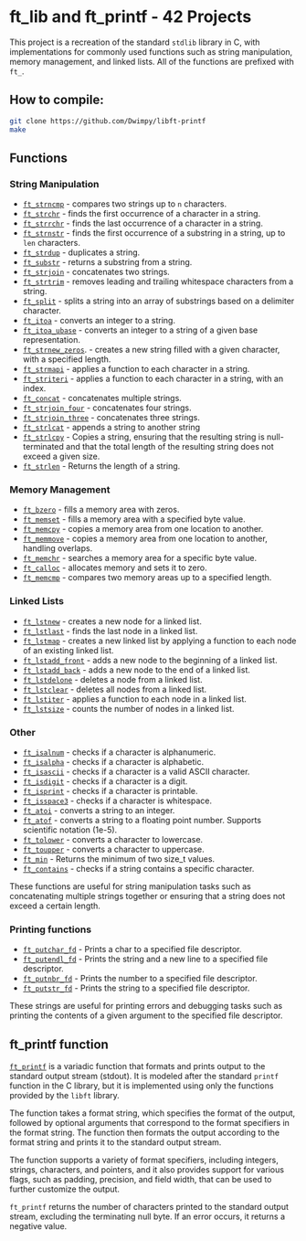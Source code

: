 ft\_lib and ft\_printf - 42 Projects
====================================
This project is a recreation of the standard `stdlib` library in C, with implementations for commonly used functions such as string manipulation, memory management, and linked lists. All of the functions are prefixed with `ft_`.

## How to compile:

```bash
git clone https://github.com/Dwimpy/libft-printf
make
```

Functions
---------

### String Manipulation
*   <code>[ft_strncmp](https://github.com/Dwimpy/libft-printf/blob/main/src/ft_stdlib/ft_strncmp.c)</code> - compares two strings up to `n` characters.
*   <code>[ft_strchr](https://github.com/Dwimpy/libft-printf/blob/main/src/ft_stdlib/ft_strchr.c)</code> - finds the first occurrence of a character in a string.
*   <code>[ft_strrchr](https://github.com/Dwimpy/libft-printf/blob/main/src/ft_stdlib/ft_strrchr.c)</code> - finds the last occurrence of a character in a string.
*   <code>[ft_strnstr](https://github.com/Dwimpy/libft-printf/blob/main/src/ft_stdlib/ft_strnstr.c)</code> - finds the first occurrence of a substring in a string, up to `len` characters.
*   <code>[ft_strdup](https://github.com/Dwimpy/libft-printf/blob/main/src/ft_stdlib/ft_strdup.c)</code> - duplicates a string.
*   <code>[ft_substr](https://github.com/Dwimpy/libft-printf/blob/main/src/ft_stdlib/ft_substr.c)</code> - returns a substring from a string.
*   <code>[ft_strjoin](https://github.com/Dwimpy/libft-printf/blob/main/src/ft_stdlib/ft_strjoin.c)</code> - concatenates two strings.
*   <code>[ft_strtrim](https://github.com/Dwimpy/libft-printf/blob/main/src/ft_stdlib/ft_strtrim.c)</code> - removes leading and trailing whitespace characters from a string.
*   <code>[ft_split](https://github.com/Dwimpy/libft-printf/blob/main/src/ft_stdlib/ft_split.c)</code> - splits a string into an array of substrings based on a delimiter character.
*   <code>[ft_itoa](https://github.com/Dwimpy/libft-printf/blob/main/src/ft_stdlib/ft_itoa.c)</code> - converts an integer to a string.
*   <code>[ft_itoa_ubase](https://github.com/Dwimpy/libft-printf/blob/main/src/ft_stdlib/ft_itoa_ubase.c)</code> - converts an integer to a string of a given base representation.
*   <code>[ft_strnew_zeros](https://github.com/Dwimpy/libft-printf/blob/main/src/ft_stdlib/ft_strnew_zeros.c)</code>. - creates a new string filled with a given character, with a specified length.
*   <code>[ft_strmapi](https://github.com/Dwimpy/libft-printf/blob/main/src/ft_stdlib/ft_strmapi.c)</code> - applies a function to each character in a string.
*   <code>[ft_striteri](https://github.com/Dwimpy/libft-printf/blob/main/src/ft_stdlib/ft_striteri.c)</code> - applies a function to each character in a string, with an index.
*   <code>[ft_concat](https://github.com/Dwimpy/libft-printf/blob/main/src/ft_stdlib/ft_concat.c)</code> - concatenates multiple strings.
*   <code>[ft_strjoin_four](https://github.com/Dwimpy/libft-printf/blob/main/src/ft_stdlib/ft_strjoin_four.c)</code> - concatenates four strings.
*   <code>[ft_strjoin_three](https://github.com/Dwimpy/libft-printf/blob/main/src/ft_stdlib/ft_strjoin_three.c)</code> - concatenates three strings.
*   <code>[ft_strlcat](https://github.com/Dwimpy/libft-printf/blob/main/src/ft_stdlib/ft_strlcat.c)</code> - appends a string to another string
*   <code>[ft_strlcpy](https://github.com/Dwimpy/libft-printf/blob/main/src/ft_stdlib/ft_strlcpy.c)</code> - Copies a string, ensuring that the resulting string is null-terminated and that the total length of the resulting string does not exceed a given size.
*   <code>[ft_strlen](https://github.com/Dwimpy/libft-printf/blob/main/src/ft_stdlib/ft_strlen.c)</code> - Returns the length of a string.

### Memory Management

*   <code>[ft_bzero](https://github.com/Dwimpy/libft-printf/blob/main/src/ft_stdlib/ft_bzero.c)</code> - fills a memory area with zeros.
*   <code>[ft_memset](https://github.com/Dwimpy/libft-printf/blob/main/src/ft_stdlib/ft_memset.c)</code> - fills a memory area with a specified byte value.
*   <code>[ft_memcpy](https://github.com/Dwimpy/libft-printf/blob/main/src/ft_stdlib/ft_memcpy.c)</code> - copies a memory area from one location to another.
*   <code>[ft_memmove](https://github.com/Dwimpy/libft-printf/blob/main/src/ft_stdlib/ft_memmove.c)</code> - copies a memory area from one location to another, handling overlaps.
*   <code>[ft_memchr](https://github.com/Dwimpy/libft-printf/blob/main/src/ft_stdlib/ft_memchr.c)</code> - searches a memory area for a specific byte value.
*   <code>[ft_calloc](https://github.com/Dwimpy/libft-printf/blob/main/src/ft_stdlib/ft_calloc.c)</code> - allocates memory and sets it to zero.
*   <code>[ft_memcmp](https://github.com/Dwimpy/libft-printf/blob/main/src/ft_stdlib/ft_memcmp.c)</code> - compares two memory areas up to a specified length.
### Linked Lists

*   <code>[ft_lstnew](https://github.com/Dwimpy/libft-printf/blob/main/src/ft_stdlib/ft_lstnew.c)</code> - creates a new node for a linked list.
*   <code>[ft_lstlast](https://github.com/Dwimpy/libft-printf/blob/main/src/ft_stdlib/ft_lstlast.c)</code> - finds the last node in a linked list.
*   <code>[ft_lstmap](https://github.com/Dwimpy/libft-printf/blob/main/src/ft_stdlib/ft_lstlast.c)</code> - creates a new linked list by applying a function to each node of an existing linked list.
*   <code>[ft_lstadd_front](https://github.com/Dwimpy/libft-printf/blob/main/src/ft_stdlib/ft_lstadd_front.c)</code> - adds a new node to the beginning of a linked list.
*   <code>[ft_lstadd_back](https://github.com/Dwimpy/libft-printf/blob/main/src/ft_stdlib/ft_lstadd_back.c)</code> - adds a new node to the end of a linked list.
*   <code>[ft_lstdelone](https://github.com/Dwimpy/libft-printf/blob/main/src/ft_stdlib/ft_lstdelone.c)</code> - deletes a node from a linked list.
*   <code>[ft_lstclear](https://github.com/Dwimpy/libft-printf/blob/main/src/ft_stdlib/ft_lstclear.c)</code> - deletes all nodes from a linked list.
*   <code>[ft_lstiter](https://github.com/Dwimpy/libft-printf/blob/main/src/ft_stdlib/ft_lstiter.c)</code> - applies a function to each node in a linked list.
*   <code>[ft_lstsize](https://github.com/Dwimpy/libft-printf/blob/main/src/ft_stdlib/ft_lstnew.c)</code> - counts the number of nodes in a linked list.

### Other

*   <code>[ft_isalnum](https://github.com/Dwimpy/libft-printf/blob/main/src/ft_stdlib/ft_isalnum.c)</code> - checks if a character is alphanumeric.
*   <code>[ft_isalpha](https://github.com/Dwimpy/libft-printf/blob/main/src/ft_stdlib/ft_isalpha.c)</code> - checks if a character is alphabetic.
*   <code>[ft_isascii](https://github.com/Dwimpy/libft-printf/blob/main/src/ft_stdlib/ft_isascii.c)</code> - checks if a character is a valid ASCII character.
*   <code>[ft_isdigit](https://github.com/Dwimpy/libft-printf/blob/main/src/ft_stdlib/ft_isdigit.c)</code> - checks if a character is a digit.
*   <code>[ft_isprint](https://github.com/Dwimpy/libft-printf/blob/main/src/ft_stdlib/ft_isprint.c)</code> - checks if a character is printable.
*   <code>[ft_isspace3](https://github.com/Dwimpy/libft-printf/blob/main/src/ft_stdlib/ft_isspace3.c)</code> - checks if a character is whitespace.
*   <code>[ft_atoi](https://github.com/Dwimpy/libft-printf/blob/main/src/ft_stdlib/ft_atoi.c)</code> - converts a string to an integer.
*   <code>[ft_atof](https://github.com/Dwimpy/libft-printf/blob/main/src/ft_stdlib/ft_atof.c)</code> - converts a string to a floating point number. Supports scientific notation (1e-5).
*   <code>[ft_tolower](https://github.com/Dwimpy/libft-printf/blob/main/src/ft_stdlib/ft_tolower.c)</code> - converts a character to lowercase.
*   <code>[ft_toupper](https://github.com/Dwimpy/libft-printf/blob/main/src/ft_stdlib/ft_toupper.c)</code> - converts a character to uppercase.
*   <code>[ft_min](https://github.com/Dwimpy/libft-printf/blob/main/src/ft_stdlib/ft_min.c)</code> - Returns the minimum of two size\_t values.
*   <code>[ft_contains](https://github.com/Dwimpy/libft-printf/blob/main/src/ft_stdlib/ft_contains.c)</code> - checks if a string contains a specific character.

These functions are useful for string manipulation tasks such as concatenating multiple strings together or ensuring that a string does not exceed a certain length.

### Printing functions

*   <code>[ft_putchar_fd](https://github.com/Dwimpy/libft-printf/blob/main/src/ft_stdlib/ft_putchar_fd.c)</code> - Prints a char to a specified file descriptor.
*   <code>[ft_putendl_fd](https://github.com/Dwimpy/libft-printf/blob/main/src/ft_stdlib/ft_putendl_fd.c)</code> - Prints the string and a new line to a specified file descriptor.
*   <code>[ft_putnbr_fd](https://github.com/Dwimpy/libft-printf/blob/main/src/ft_stdlib/ft_putnbr_fd.c)</code> - Prints the number to a specified file descriptor.
*   <code>[ft_putstr_fd](https://github.com/Dwimpy/libft-printf/blob/main/src/ft_stdlib/ft_putstr_fd.c)</code> - Prints the string to a specified file descriptor.

These strings are useful for printing errors and debugging tasks such as printing the contents of a given argument to the specified file descriptor.

ft\_printf function
-------------------

<code>[ft_printf](https://github.com/Dwimpy/libft-printf/blob/main/src/ft_printf/ft_printf.c)</code> is a variadic function that formats and prints output to the standard output stream (stdout). It is modeled after the standard `printf` function in the C library, but it is implemented using only the functions provided by the `libft` library.

The function takes a format string, which specifies the format of the output, followed by optional arguments that correspond to the format specifiers in the format string. The function then formats the output according to the format string and prints it to the standard output stream.

The function supports a variety of format specifiers, including integers, strings, characters, and pointers, and it also provides support for various flags, such as padding, precision, and field width, that can be used to further customize the output.

`ft_printf` returns the number of characters printed to the standard output stream, excluding the terminating null byte. If an error occurs, it returns a negative value.

